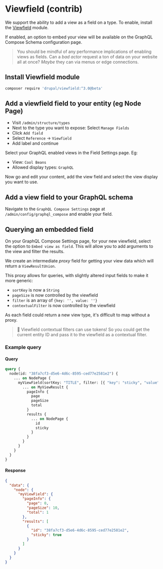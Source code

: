 # Viewfield (contrib)

We support the ability to add a view as a field on a type. To enable, install the [Viewfield](https://www.drupal.org/project/viewfield) module.

If enabled, an option to embed your view will be available on the GraphQL Compose Schema configuration page.

> You should be mindful of any performance implications of enabling views as fields. Can a _bad actor_ request a ton of data on your website all at once? _Maybe_ they can via menus or edge connections.

## Install Viewfield module

```bash
composer require 'drupal/viewfield:^3.0@beta'
```

## Add a viewfield field to your entity (eg Node Page)

- Visit `/admin/structure/types`
- Next to the type you want to expose: Select `Manage Fields`
- Click `Add field`
- Select `Reference` &rarr; `Viewfield`
- Add label and continue

Select your GraphQL enabled views in the Field Settings page. Eg:

- View: `Cool Beans`
- Allowed display types: `GraphQL`

Now go and edit your content, add the view field and select the view display you want to use.

## Add a view field to your GraphQL schema

Navigate to the `GraphQL Compose Settings` page at `/admin/config/graphql_compose` and enable your field.

## Querying an embedded field

On your GraphQL Compose Settings page, for your new viewfield, select the option to `Embed view as field`. This will allow you to add arguments to the view and filter the results.

We create an intermediate _proxy_ field for getting your view data which will return a `ViewResultUnion`.

This proxy allows for queries, with slightly altered input fields to make it more generic:

- `sortKey` is now a `String`
- `pageSize` is now controlled by the viewfield
- `filter` is an array of `{key: '', value: ''}`
- `contextualFilter` is now controlled by the viewfield

As each field could return a new view type, it's difficult to map without a proxy.

> :thinking: Viewfield contextual filters can use tokens! So you could get the current entity ID and pass it to the viewfield as a contextual filter.

### Example query

<!-- tabs:start -->

#### **Query**

```graphql
query {
  node(id: "38fa7cf3-d5e6-4d6c-8595-ced77e2581e2") {
    ... on NodePage {
      myViewField(sortKey: "TITLE", filter: [{ "key": "sticky", "value": "1" }]) {
        ... on MyViewResult {
          pageInfo {
            page
            pageSize
            total
          }
          results {
            ... on NodePage {
              id
              sticky
            }
          }
        }
      }
    }
  }
}
```

#### **Response**

```json
{
  "data": {
    "node": {
      "myViewField": {
        "pageInfo": {
          "page": 0,
          "pageSize": 10,
          "total": 1
        },
        "results": [
          {
            "id": "38fa7cf3-d5e6-4d6c-8595-ced77e2581e2",
            "sticky": true
          }
        ]
      }
    }
  }
}
```

<!-- tabs:end -->
